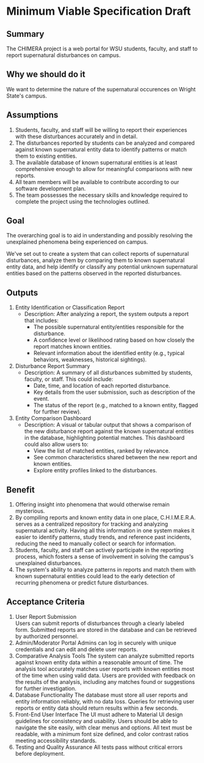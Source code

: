 # Minimum Viable Specification Draft

## Summary

The CHIMERA project is a web portal for WSU students, faculty, and staff to report supernatural disturbances on campus. 

## Why we should do it

We want to determine the nature of the supernatural occurences on Wright State's campus.

## Assumptions

1. Students, faculty, and staff will be willing to report their experiences with these disturbances accurately and in detail.
2. The disturbances reported by students can be analyzed and compared against known supernatural entity data to identify patterns or match them to existing entities.
3. The available database of known supernatural entities is at least comprehensive enough to allow for meaningful comparisons with new reports.
4. All team members will be available to contribute according to our software development plan.
5. The team possesses the necessary skills and knowledge required to complete the project using the technologies outlined.

## Goal

The overarching goal is to aid in understanding and possibly resolving the unexplained phenomena being experienced on campus.

We've set out to create a system that can collect reports of supernatural disturbances, analyze them by comparing them to known supernatural entity data, and help identify or classify any potential unknown supernatural entities based on the patterns observed in the reported disturbances.

## Outputs

1. Entity Identification or Classification Report
    * Description: After analyzing a report, the system outputs a report that includes:
        * The possible supernatural entity/entities responsible for the disturbance.
        * A confidence level or likelihood rating based on how closely the report matches known entities.
        * Relevant information about the identified entity (e.g., typical behaviors, weaknesses, historical sightings).
2. Disturbance Report Summary
    * Description: A summary of all disturbances submitted by students, faculty, or staff. This could include:
        * Date, time, and location of each reported disturbance.
        * Key details from the user submission, such as description of the event.
        * The status of the report (e.g., matched to a known entity, flagged for further review).
3. Entity Comparison Dashboard
    * Description: A visual or tabular output that shows a comparison of the new disturbance report against the known supernatural entities in the database, highlighting potential matches. This dashboard could also allow users to:
        * View the list of matched entities, ranked by relevance.
        * See common characteristics shared between the new report and known entities.
        * Explore entity profiles linked to the disturbances.

## Benefit

1. Offering insight into phenomena that would otherwise remain mysterious.
2. By compiling reports and known entity data in one place, C.H.I.M.E.R.A. serves as a centralized repository for tracking and analyzing supernatural activity. Having all this information in one system makes it easier to identify patterns, study trends, and reference past incidents, reducing the need to manually collect or search for information.
3. Students, faculty, and staff can actively participate in the reporting process, which fosters a sense of involvement in solving the campus's unexplained disturbances.
4. The system's ability to analyze patterns in reports and match them with known supernatural entities could lead to the early detection of recurring phenomena or predict future disturbances.

## Acceptance Criteria

1. User Report Submission   
    Users can submit reports of disturbances through a clearly labeled form. Submitted reports are stored in the database and can be retrieved by authorized personnel.
2. Admin/Moderator Portal
    Admins can log in securely with unique credentials and can edit and delete user reports.
3. Comparative Analysis Tools
    The system can analyze submitted reports against known entity data within a reasonable amount of time. The analysis tool accurately matches user reports with known entities most of the time when using valid data. Users are provided with feedback on the results of the analysis, including any matches found or suggestions for further investigation.
4. Database Functionality
    The database must store all user reports and entity information reliably, with no data loss. Queries for retrieving user reports or entity data should return results within a few seconds.
5. Front-End User Interface
    The UI must adhere to Material UI design guidelines for consistency and usability. Users should be able to navigate the site easily, with clear menus and options. All text must be readable, with a minimum font size defined, and color contrast ratios meeting accessibility standards.
6. Testing and Quality Assurance
    All tests pass without critical errors before deployment.